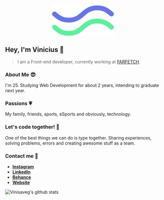 <p align="center">
   <img src=".github/logo.svg" width="auto"/>
</p>

## Hey, I'm Vinicius 👋

> I am a Front-end developer, currently working at [FARFETCH](https://www.farfetch.com).

### About Me :sunglasses:

I'm 25. Studying Web Development for about 2 years, intending to graduate next year.

### Passions :heartpulse:

My family, friends, sports, eSports and obviously, technology.

### Let's code together! :punch:

One of the best things we can do is type together. Sharing experiences, solving problems, errors and creating awesome stuff as a team.

### Contact me :speech_balloon:

- **[Instagram](https://www.instagram.com/viniisaveeg)**
- **[LinkedIn](https://www.linkedin.com/in/vinicius-savegnago-95b438179)**
- **[Behance](https://www.behance.net/vinisaveg)**
- **[Website](https://vinisaveg.com)**

![Vinisaveg's github stats](https://github-readme-stats.vercel.app/api?username=vinisaveg&show_icons=true&theme=dark)
